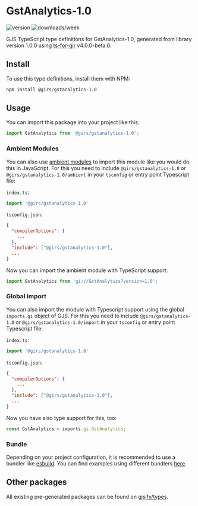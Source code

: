 
# GstAnalytics-1.0

![version](https://img.shields.io/npm/v/@girs/gstanalytics-1.0)
![downloads/week](https://img.shields.io/npm/dw/@girs/gstanalytics-1.0)


GJS TypeScript type definitions for GstAnalytics-1.0, generated from library version 1.0.0 using [ts-for-gir](https://github.com/gjsify/ts-for-gir) v4.0.0-beta.6.


## Install

To use this type definitions, install them with NPM:
```bash
npm install @girs/gstanalytics-1.0
```

## Usage

You can import this package into your project like this:
```ts
import GstAnalytics from '@girs/gstanalytics-1.0';
```

### Ambient Modules

You can also use [ambient modules](https://github.com/gjsify/ts-for-gir/tree/main/packages/cli#ambient-modules) to import this module like you would do this in JavaScript.
For this you need to include `@girs/gstanalytics-1.0` or `@girs/gstanalytics-1.0/ambient` in your `tsconfig` or entry point Typescript file:

`index.ts`:
```ts
import '@girs/gstanalytics-1.0'
```

`tsconfig.json`:
```json
{
  "compilerOptions": {
    ...
  },
  "include": ["@girs/gstanalytics-1.0"],
  ...
}
```

Now you can import the ambient module with TypeScript support: 

```ts
import GstAnalytics from 'gi://GstAnalytics?version=1.0';
```

### Global import

You can also import the module with Typescript support using the global `imports.gi` object of GJS.
For this you need to include `@girs/gstanalytics-1.0` or `@girs/gstanalytics-1.0/import` in your `tsconfig` or entry point Typescript file:

`index.ts`:
```ts
import '@girs/gstanalytics-1.0'
```

`tsconfig.json`:
```json
{
  "compilerOptions": {
    ...
  },
  "include": ["@girs/gstanalytics-1.0"],
  ...
}
```

Now you have also type support for this, too:

```ts
const GstAnalytics = imports.gi.GstAnalytics;
```

### Bundle

Depending on your project configuration, it is recommended to use a bundler like [esbuild](https://esbuild.github.io/). You can find examples using different bundlers [here](https://github.com/gjsify/ts-for-gir/tree/main/examples).

## Other packages

All existing pre-generated packages can be found on [gjsify/types](https://github.com/gjsify/types).

